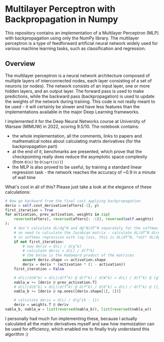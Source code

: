 # Multilayer Perceptron with Backpropagation in Numpy
This repository contains an implementation of a Multilayer Perceptron (MLP) with backpropagation using only the NumPy library. The multilayer perceptron is a type of feedforward artificial neural network widely used for various machine learning tasks, such as classification and regression.

## Overview
The multilayer perceptron is a neural network architecture composed of multiple layers of interconnected nodes, each layer consisting of a set of neurons (or nodes). The network consists of an input layer, one or more hidden layers, and an output layer. The forward pass is used to make predictions, while the backward pass (backpropagation) is used to update the weights of the network during training. This code is not really meant to be used - it will certainly be slower and have less features than the implementations available in the major Deep Learning frameworks.

I implemented it for the Deep Neural Networks course at University of Warsaw (MIMUW) in 2022, scoring 9.5/10. The notebook contains:
- the whole implementation, all the comments, links to papers and mathematical notes about calculating matrix derivatives (for the backpropagation part)
- at the end of it, benchmarks are presented, which prove that the checkpointing really does reduce the asymptotic space complexity (from `O(n)` to `O(sqrt(n))`)
- the MLP is also proved to be useful, by training a standard linear regression task - the network reaches the accuracy of ~0.9 in a minute of wall time

What's cool in all of this? Please just take a look at the elegance of these calculations:
```python
# Now go backward from the final cost applying backpropagation
deriv = self.cost_derivative(afters[-1], y)
first_iteration = True
for activation, prev_activation, weights in zip(
    reversed(afters), reversed(afters[: -1]), reversed(self.weights)
):
    # don't calculate dL/dg^N and dg^N/df^N separately for the softmax layer
    # no need to calculate the Jacobian matrix - calculate dL/df^N directly
    # in softmax regression with log-loss, this is dL/df^N, *not* dL/dg^N!
    if not first_iteration:
        # now deriv = d(L) / d(g^k)
        # calculate deriv = d(L) / d(f^k)
        # the below is the Hadamard product of the matrices
        assert deriv.shape == activation.shape
        deriv = deriv * (activation * (1 - activation))
    first_iteration = False

    # d(L)/d(W^k) = d(L)/d(f^k) @ d(f^k) / d(W^k) = d(L) / d(f^k) @ (g^{k-1})^T
    nabla_w += [deriv @ prev_activation.T]
    # d(L)/d(b^k) = d(L)/d(f^k) @ d(f^k) / d(b^k) = d(L) / d(f^k) @ [1, 1 .., 1]
    nabla_b += [deriv @ np.ones([deriv.shape[1], 1])]

    # calculate deriv = d(L) / d(g^{k - 1})
    deriv = weights.T @ deriv
nabla_b, nabla_w = list(reversed(nabla_b)), list(reversed(nabla_w))
```

I personally had much fun implementing these, because I actually calculated all the matrix derivatives myself and saw how memoization can be used for efficiency, which enabled me to finally truly understand this algorithm :)
